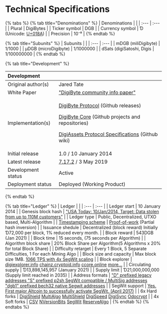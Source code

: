 # Technical Specifications

{% tabs %}
{% tab title="Denominations" %}
| Denominations |  |
| :--- | :--- |
| Plural | DigiBytes |
| Ticker symbol | DGB |
| Currency symbol | Ɗ \(Unicode: [U+018A](https://unicode-table.com/en/018A/)\) |
| Precision | 10⁻⁸ |
{% endtab %}

{% tab title="Subunits" %}
| Subunits |  |
| :--- | :--- |
| mDGB \(miliDigibyte\) | 1/1000 |
| µDGB \(microDigibyte\) | 1/1000000 |
| ɗSats \(digiSatoshi, Digis | 1/100000000 |
{% endtab %}

{% tab title="Development" %}
<table>
  <thead>
    <tr>
      <th style="text-align:left">Development</th>
      <th style="text-align:left"></th>
    </tr>
  </thead>
  <tbody>
    <tr>
      <td style="text-align:left">Original author(s)</td>
      <td style="text-align:left">Jared Tate</td>
    </tr>
    <tr>
      <td style="text-align:left">White Paper</td>
      <td style="text-align:left"><a href="https://digibyte.io/docs/infopaper.pdf">&quot;DigiByte community info paper&quot;</a>
      </td>
    </tr>
    <tr>
      <td style="text-align:left">Implementation(s)</td>
      <td style="text-align:left">
        <p><a href="https://github.com/digibyte-core/digibyte/releases/">DigiByte Protocol</a> (Github
          releases)</p>
        <p><a href="https://github.com/digibyte-core">DigiByte Core</a> (Github projects
          and repositories)</p>
        <p><a href="https://github.com/digibyte-core/DigiAssets-Protocol-Specifications/wiki">DigiAssets Protocol Specifications</a> (Github
          wiki)</p>
      </td>
    </tr>
    <tr>
      <td style="text-align:left">Initial release</td>
      <td style="text-align:left">1.0 / 10 January 2014</td>
    </tr>
    <tr>
      <td style="text-align:left">Latest release</td>
      <td style="text-align:left"><a href="https://github.com/digibyte/digibyte/releases/tag/v7.17.2">7.17.2</a> /
        3 May 2019</td>
    </tr>
    <tr>
      <td style="text-align:left">Development status</td>
      <td style="text-align:left">Active</td>
    </tr>
    <tr>
      <td style="text-align:left">Deployment status</td>
      <td style="text-align:left">Deployed (Working Product)</td>
    </tr>
  </tbody>
</table>
{% endtab %}

{% tab title="Ledger" %}
| Ledger |  |
| :--- | :--- |
| Ledger start | 10 January 2014 |
| Genesis block hash | ["USA Today: 10/Jan/2014, Target: Data stolen from​ up to 110M customers"](https://github.com/digibyte/digibyte/blob/master/src/chainparams.cpp#L52) |
| Ledger type | Public, Decentralized, UTXO based, Multi-Algorithm |
| [Timestamping scheme](https://en.wikipedia.org/wiki/Trusted_timestamping) | [Proof-of-work](https://en.wikipedia.org/wiki/Proof-of-work_system) \(Partial hash inversion\) |
| Issuance shedule | Decentralized \(block reward\) Initially Ɗ72,000 per block, 1% reduced every month. |
| Block reward | 543DGB \(Jan 2021\) |
| Block time | 15 seconds, \(75 seconds per Algorithm\) |
| Algorithm block share | 20% Block Share per Algorithm\(5 Algorithms x 20% for total Block Share\) |
| Difficulty retarget | Every 1 Block, 5 Separate Difficulties, 1 For each Mining Algo |
| Block size and capacity | Max block size 1MB. [1066 TPS with 4x SegWit scaling](https://www.dgbwiki.com/index.php?title=DigiSpeed) |
| Block explorer | [digiexplorer.info](https://digiexplorer.info/) [chainz.cryptoid.info](https://chainz.cryptoid.info/dgb/) [ccore.online](https://dgb.ccore.online/) [more...](https://www.dgbwiki.com/index.php?title=DigiByte_Explorers) |
| Circulating supply | Ɗ13,898,145,957 \(January 2021\) |
| Supply limit | Ɗ21,000,000,000 \(Supply limit reached in 2035\) |
| Address formats | ["D" prefixed legacy addresses "S" prefixed p2sh SegWit compatible / MultiSig addresses "dgb1" prefixed bech32 native Segwit addresses](https://medium.com/@josiah_digibyte/technical-new-address-formats-and-rpc-calls-c1119317a76c) |
| SegWit support | [Yes. First major Altcoin to successfully activate SegWit. \(April 2017\)](https://twitter.com/digibytecoin/status/857995712843448320) |
| 6x Hard forks | [DigiShield](https://www.dgbwiki.com/index.php?title=DigiShield) [MultiAlgo](https://www.dgbwiki.com/index.php?title=MultiAlgo) [MultiShield](https://www.dgbwiki.com/index.php?title=MultiShield) [DigiSpeed](https://www.dgbwiki.com/index.php?title=DigiSpeed) [DigiSync](https://www.dgbwiki.com/index.php?title=DigiSync) [Odocrypt](https://www.dgbwiki.com/index.php?title=Odocrypt) |
| 4x Soft forks | [CSV](https://www.dgbwiki.com/index.php?title=CSV) [NVersionBits](https://www.dgbwiki.com/index.php?title=NVersionBits) [SegWit](https://twitter.com/digibytecoin/status/857995712843448320) [ReserveAlgo](https://github.com/digibyte/digibyte/releases/tag/v6.17.2) |
{% endtab %}
{% endtabs %}



